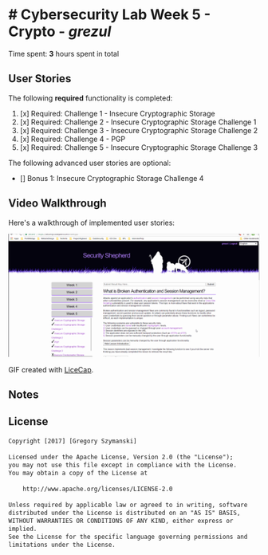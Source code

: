 # # Cybersecurity Lab Week 5 - Crypto - *grezul* 

Time spent: **3** hours spent in total 

## User Stories

The following **required** functionality is completed:

1. [x]  Required: Challenge 1 - Insecure Cryptographic Storage
2. [x]  Required: Challenge 2 - Insecure Cryptographic Storage Challenge 1
3. [x]  Required: Challenge 3 - Insecure Cryptographic Storage Challenge 2
4. [x]  Required: Challenge 4 - PGP
5. [x]  Required: Challenge 5 - Insecure Cryptographic Storage Challenge 3

The following advanced user stories are optional:

* []  Bonus 1: Insecure Cryptographic Storage Challenge 4



## Video Walkthrough

Here's a walkthrough of implemented user stories:

<img src='/walk5.gif' title='Video Walkthrough' width='' alt='Video Walkthrough' />

GIF created with [LiceCap](http://www.cockos.com/licecap/).

## Notes


## License

    Copyright [2017] [Gregory Szymanski]

    Licensed under the Apache License, Version 2.0 (the "License");
    you may not use this file except in compliance with the License.
    You may obtain a copy of the License at

        http://www.apache.org/licenses/LICENSE-2.0

    Unless required by applicable law or agreed to in writing, software
    distributed under the License is distributed on an "AS IS" BASIS,
    WITHOUT WARRANTIES OR CONDITIONS OF ANY KIND, either express or implied.
    See the License for the specific language governing permissions and
    limitations under the License.
